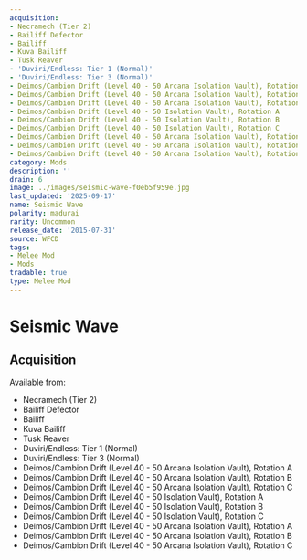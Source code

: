 ```yaml
---
acquisition:
- Necramech (Tier 2)
- Bailiff Defector
- Bailiff
- Kuva Bailiff
- Tusk Reaver
- 'Duviri/Endless: Tier 1 (Normal)'
- 'Duviri/Endless: Tier 3 (Normal)'
- Deimos/Cambion Drift (Level 40 - 50 Arcana Isolation Vault), Rotation A
- Deimos/Cambion Drift (Level 40 - 50 Arcana Isolation Vault), Rotation B
- Deimos/Cambion Drift (Level 40 - 50 Arcana Isolation Vault), Rotation C
- Deimos/Cambion Drift (Level 40 - 50 Isolation Vault), Rotation A
- Deimos/Cambion Drift (Level 40 - 50 Isolation Vault), Rotation B
- Deimos/Cambion Drift (Level 40 - 50 Isolation Vault), Rotation C
- Deimos/Cambion Drift (Level 40 - 50 Arcana Isolation Vault), Rotation A
- Deimos/Cambion Drift (Level 40 - 50 Arcana Isolation Vault), Rotation B
- Deimos/Cambion Drift (Level 40 - 50 Arcana Isolation Vault), Rotation C
category: Mods
description: ''
drain: 6
image: ../images/seismic-wave-f0eb5f959e.jpg
last_updated: '2025-09-17'
name: Seismic Wave
polarity: madurai
rarity: Uncommon
release_date: '2015-07-31'
source: WFCD
tags:
- Melee Mod
- Mods
tradable: true
type: Melee Mod
---
```


# Seismic Wave

## Acquisition

Available from:
- Necramech (Tier 2)
- Bailiff Defector
- Bailiff
- Kuva Bailiff
- Tusk Reaver
- Duviri/Endless: Tier 1 (Normal)
- Duviri/Endless: Tier 3 (Normal)
- Deimos/Cambion Drift (Level 40 - 50 Arcana Isolation Vault), Rotation A
- Deimos/Cambion Drift (Level 40 - 50 Arcana Isolation Vault), Rotation B
- Deimos/Cambion Drift (Level 40 - 50 Arcana Isolation Vault), Rotation C
- Deimos/Cambion Drift (Level 40 - 50 Isolation Vault), Rotation A
- Deimos/Cambion Drift (Level 40 - 50 Isolation Vault), Rotation B
- Deimos/Cambion Drift (Level 40 - 50 Isolation Vault), Rotation C
- Deimos/Cambion Drift (Level 40 - 50 Arcana Isolation Vault), Rotation A
- Deimos/Cambion Drift (Level 40 - 50 Arcana Isolation Vault), Rotation B
- Deimos/Cambion Drift (Level 40 - 50 Arcana Isolation Vault), Rotation C

